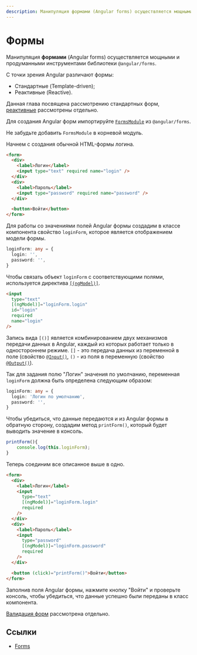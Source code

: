 ```yaml
---
description: Манипуляция формами (Angular forms) осуществляется мощными и продуманными инструментами библиотеки
---
```


# Формы

Манипуляция **формами** (Angular forms) осуществляется мощными и продуманными инструментами библиотеки `@angular/forms`.

С точки зрения Angular различают формы:

- Стандартные (Template-driven);
- Реактивные (Reactive).

Данная глава посвящена рассмотрению стандартных форм, [реактивные](angular-reactive-forms.md) рассмотрены отдельно.

Для создания Angular форм импортируйте [`FormsModule`](https://angular.io/api/forms/FormsModule) из `@angular/forms`.

Не забудьте добавить `FormsModule` в корневой модуль.

Начнем с создания обычной HTML-формы логина.

```html
<form>
  <div>
    <label>Логин</label>
    <input type="text" required name="login" />
  </div>
  <div>
    <label>Пароль</label>
    <input type="password" required name="password" />
  </div>

  <button>Войти</button>
</form>
```

Для работы со значениями полей Angular формы создадим в классе компонента свойство `loginForm`, которое является отображением модели формы.

```ts
loginForm: any = {
  login: '',
  password: '',
}
```

Чтобы связать объект `loginForm` с соответствующими полями, используется директива [`[(ngModel)]`](https://angular.io/api/forms/NgModel).

```html
<input
  type="text"
  [(ngModel)]="loginForm.login"
  id="login"
  required
  name="login"
/>
```

Запись вида `[()]` является комбинированием двух механизмов передачи данных в Angular, каждый из которых работает только в одностороннем режиме. `[]` - это передача данных из переменной в поле (свойство [`@Input()`](https://angular.io/api/core/Input), `()` - из поля в переменную (свойство [`@Output()`](https://angular.io/api/core/Output)).

Так для задания полю "Логин" значения по умолчанию, переменная `loginForm` должна быть определена следующим образом:

```ts
loginForm: any = {
  login: 'Логин по умолчанию',
  password: '',
}
```

Чтобы убедиться, что данные передаются и из Angular формы в обратную сторону, создадим метод `printForm()`, который будет выводить значение в консоль.

```ts
printForm(){
	console.log(this.loginForm);
}
```

Теперь соединим все описанное выше в одно.

```html
<form>
  <div>
    <label>Логин</label>
    <input
      type="text"
      [(ngModel)]="loginForm.login"
      required
    />
  </div>
  <div>
    <label>Пароль</label>
    <input
      type="password"
      [(ngModel)]="loginForm.password"
      required
    />
  </div>

  <button (click)="printForm()">Войти</button>
</form>
```

Заполнив поля Angular формы, нажмите кнопку "Войти" и проверьте консоль, чтобы убедиться, что данные успешно были переданы в класс компонента.

[Валидация форм](forms-validation.md) рассмотрена отдельно.

## Ссылки

- [Forms](https://angular.io/start/forms)
